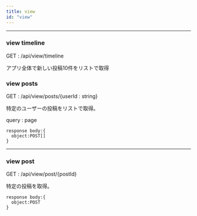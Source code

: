 ```yaml
---
title: view
id: "view"
---
```


___

### **view timeline**
GET : /api/view/timeline

アプリ全体で新しい投稿10件をリストで取得


### **view posts**
GET : /api/view/posts/{userId : string}

特定のユーザーの投稿をリストで取得。

query : page

```
response body:{
  object:POST[]
}
```

___
### **view post**
GET : /api/view/post/{postId}

特定の投稿を取得。

```
response body:{
  object:POST
}
```